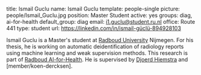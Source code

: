 title: Ismail Guclu
name: Ismail Guclu
template: people-single
picture: people/Ismail_Guclu.jpg
position: Master Student
active: yes
groups: diag, ai-for-health
default_group: diag
email: i1.guclu@student.ru.nl
office: Route 441
type: student
url: https://linkedin.com/in/ismail-güclü-894928103

Ismail Guclu is a Master's student at [Radboud University](https://www.ru.nl/english/) Nijmegen. For his thesis, he is working on automatic deidentification of radiology reports using machine learning and weak supervision methods. This research is part of [Radboud AI-for-Health](https://www.ai-for-health.nl/projects/programmatic_annotation/). He is supervised by [Djoerd Hiemstra](https://djoerdhiemstra.com) and [member/koen-dercksen].
